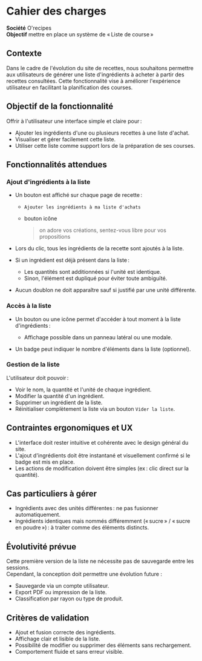# Cahier des charges

**Société** O'recipes  
**Objectif** mettre en place un système de « Liste de course »

## Contexte

Dans le cadre de l'évolution du site de recettes, nous souhaitons permettre
aux utilisateurs de générer une liste d'ingrédients à acheter à partir des recettes
consultées. Cette fonctionnalité vise à améliorer l'expérience utilisateur
en facilitant la planification des courses.

## Objectif de la fonctionnalité

Offrir à l'utilisateur une interface simple et claire pour :

- Ajouter les ingrédients d'une ou plusieurs recettes à une liste d'achat.
- Visualiser et gérer facilement cette liste.
- Utiliser cette liste comme support lors de la préparation de ses courses.

## Fonctionnalités attendues

### Ajout d'ingrédients à la liste

- Un bouton est affiché sur chaque page de recette :
  - `Ajouter les ingrédients à ma liste d'achats`
  - bouton icône

    > on adore vos créations, sentez-vous libre pour vos propositions

- Lors du clic, tous les ingrédients de la recette sont ajoutés à la liste.

- Si un ingrédient est déjà présent dans la liste :
  - Les quantités sont additionnées si l'unité est identique.
  - Sinon, l'élément est dupliqué pour éviter toute ambiguïté.

- Aucun doublon ne doit apparaître sauf si justifié par une unité différente.

### Accès à la liste

- Un bouton ou une icône permet d'accéder à tout moment à la liste d'ingrédients :
  - Affichage possible dans un panneau latéral ou une modale.

- Un badge peut indiquer le nombre d'éléments dans la liste (optionnel).

### Gestion de la liste

L'utilisateur doit pouvoir :

- Voir le nom, la quantité et l'unité de chaque ingrédient.
- Modifier la quantité d'un ingrédient.
- Supprimer un ingrédient de la liste.
- Réinitialiser complètement la liste via un bouton `Vider la liste`.

## Contraintes ergonomiques et UX

- L'interface doit rester intuitive et cohérente avec le design général du site.
- L'ajout d'ingrédients doit être instantané et visuellement confirmé
  si le badge est mis en place.
- Les actions de modification doivent être simples (ex : clic direct sur la quantité).

## Cas particuliers à gérer

- Ingrédients avec des unités différentes : ne pas fusionner automatiquement.
- Ingrédients identiques mais nommés différemment (« sucre » / « sucre en poudre ») :
  à traiter comme des éléments distincts.

## Évolutivité prévue

Cette première version de la liste ne nécessite pas de sauvegarde entre les sessions.  
Cependant, la conception doit permettre une évolution future :

- Sauvegarde via un compte utilisateur.
- Export PDF ou impression de la liste.
- Classification par rayon ou type de produit.

## Critères de validation

- Ajout et fusion correcte des ingrédients.
- Affichage clair et lisible de la liste.
- Possibilité de modifier ou supprimer des éléments sans rechargement.
- Comportement fluide et sans erreur visible.
